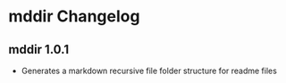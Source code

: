 # mddir Changelog

## mddir 1.0.1

- Generates a markdown recursive file folder structure for readme files